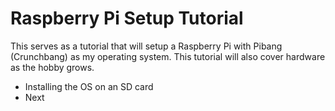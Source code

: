 # Raspberry Pi Setup Tutorial
This serves as a tutorial that will setup a Raspberry Pi with Pibang (Crunchbang) as my operating system. This tutorial will also cover hardware as the hobby grows. 

* Installing the OS on an SD card
* Next
